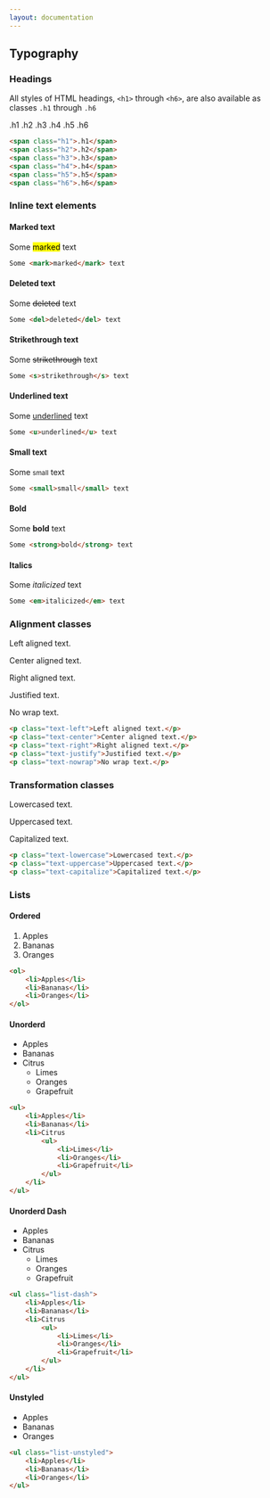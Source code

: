 ```yaml
---
layout: documentation
---
```


## Typography

### Headings

All styles of HTML headings, `<h1>` through  `<h6>`, are also available 
as classes `.h1` through `.h6`

<div class="consola-example">
    <p>
        <span class="h1">.h1</span>
        <span class="h2">.h2</span>
        <span class="h3">.h3</span>
        <span class="h4">.h4</span>
        <span class="h5">.h5</span>
        <span class="h6">.h6</span>
    </p>
</div>

```HTML
<span class="h1">.h1</span>
<span class="h2">.h2</span>
<span class="h3">.h3</span>
<span class="h4">.h4</span>
<span class="h5">.h5</span>
<span class="h6">.h6</span>
```

### Inline text elements
#### Marked text
<div class="consola-example">
    Some <mark>marked</mark> text
</div>

```HTML
Some <mark>marked</mark> text
```

#### Deleted text
<div class="consola-example">
    Some <del>deleted</del> text
</div>

```HTML
Some <del>deleted</del> text
```

#### Strikethrough text
<div class="consola-example">
    Some <s>strikethrough</s> text
</div>

```HTML
Some <s>strikethrough</s> text
```

#### Underlined text
<div class="consola-example">
    Some <u>underlined</u> text
</div>

```HTML
Some <u>underlined</u> text
```

#### Small text
<div class="consola-example">
    Some <small>small</small> text
</div>

```HTML
Some <small>small</small> text
```

#### Bold
<div class="consola-example">
    Some <strong>bold</strong> text
</div>

```HTML
Some <strong>bold</strong> text
```

#### Italics
<div class="consola-example">
    Some <em>italicized</em> text
</div>

```HTML
Some <em>italicized</em> text
```


### Alignment classes
<div class="consola-example">
    <p class="text-left">Left aligned text.</p>
    <p class="text-center">Center aligned text.</p>
    <p class="text-right">Right aligned text.</p>
    <p class="text-justify">Justified text.</p>
    <p class="text-nowrap">No wrap text.</p>
</div>

```HTML
<p class="text-left">Left aligned text.</p>
<p class="text-center">Center aligned text.</p>
<p class="text-right">Right aligned text.</p>
<p class="text-justify">Justified text.</p>
<p class="text-nowrap">No wrap text.</p>
```


### Transformation classes
<div class="consola-example">
    <p class="text-lowercase">Lowercased text.</p>
    <p class="text-uppercase">Uppercased text.</p>
    <p class="text-capitalize">Capitalized text.</p>
</div>

```HTML
<p class="text-lowercase">Lowercased text.</p>
<p class="text-uppercase">Uppercased text.</p>
<p class="text-capitalize">Capitalized text.</p>
```


### Lists
#### Ordered
<div class="consola-example">
    <ol>
        <li>Apples</li>
        <li>Bananas</li>
        <li>Oranges</li>
    </ol>
</div>

```HTML
<ol>
    <li>Apples</li>
    <li>Bananas</li>
    <li>Oranges</li>
</ol>
```

#### Unorderd
<div class="consola-example">
    <ul>
        <li>Apples</li>
        <li>Bananas</li>
        <li>Citrus
            <ul>
                <li>Limes</li>
                <li>Oranges</li>
                <li>Grapefruit</li>
            </ul>
        </li>
    </ul>
</div>

```HTML
<ul>
    <li>Apples</li>
    <li>Bananas</li>
    <li>Citrus
        <ul>
            <li>Limes</li>
            <li>Oranges</li>
            <li>Grapefruit</li>
        </ul>
    </li>
</ul>
```

#### Unorderd Dash
<div class="consola-example">
    <ul class="list-dash">
        <li>Apples</li>
        <li>Bananas</li>
        <li>Citrus
            <ul>
                <li>Limes</li>
                <li>Oranges</li>
                <li>Grapefruit</li>
            </ul>
        </li>
    </ul>
</div>

```HTML
<ul class="list-dash">
    <li>Apples</li>
    <li>Bananas</li>
    <li>Citrus
        <ul>
            <li>Limes</li>
            <li>Oranges</li>
            <li>Grapefruit</li>
        </ul>
    </li>
</ul>
```

#### Unstyled
<div class="consola-example">
    <ul class="list-unstyled">
        <li>Apples</li>
        <li>Bananas</li>
        <li>Oranges</li>
    </ul>
</div>

```HTML
<ul class="list-unstyled">
    <li>Apples</li>
    <li>Bananas</li>
    <li>Oranges</li>
</ul>
```